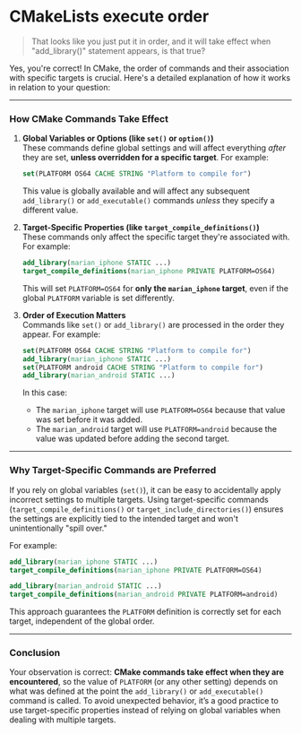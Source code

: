 # CMakeLists execute order

> That looks like you just put it in order, and it will take effect when "add_library()" statement appears, is that true?

Yes, you're correct! In CMake, the order of commands and their association with specific targets is crucial. Here's a detailed explanation of how it works in relation to your question:

---

### **How CMake Commands Take Effect**

1. **Global Variables or Options (like `set()` or `option()`)**  
   These commands define global settings and will affect everything *after* they are set, **unless overridden for a specific target**. For example:  

   ```cmake
   set(PLATFORM OS64 CACHE STRING "Platform to compile for")
   ```

   This value is globally available and will affect any subsequent `add_library()` or `add_executable()` commands *unless* they specify a different value.

2. **Target-Specific Properties (like `target_compile_definitions()`)**  
   These commands only affect the specific target they're associated with. For example:

   ```cmake
   add_library(marian_iphone STATIC ...)
   target_compile_definitions(marian_iphone PRIVATE PLATFORM=OS64)
   ```

   This will set `PLATFORM=OS64` for **only the `marian_iphone` target**, even if the global `PLATFORM` variable is set differently.

3. **Order of Execution Matters**  
   Commands like `set()` or `add_library()` are processed in the order they appear. For example:

   ```cmake
   set(PLATFORM OS64 CACHE STRING "Platform to compile for")
   add_library(marian_iphone STATIC ...)
   set(PLATFORM android CACHE STRING "Platform to compile for")
   add_library(marian_android STATIC ...)
   ```

   In this case:
   - The `marian_iphone` target will use `PLATFORM=OS64` because that value was set before it was added.
   - The `marian_android` target will use `PLATFORM=android` because the value was updated before adding the second target.

---

### **Why Target-Specific Commands are Preferred**
If you rely on global variables (`set()`), it can be easy to accidentally apply incorrect settings to multiple targets. Using target-specific commands (`target_compile_definitions()` or `target_include_directories()`) ensures the settings are explicitly tied to the intended target and won't unintentionally "spill over."

For example:
```cmake
add_library(marian_iphone STATIC ...)
target_compile_definitions(marian_iphone PRIVATE PLATFORM=OS64)

add_library(marian_android STATIC ...)
target_compile_definitions(marian_android PRIVATE PLATFORM=android)
```

This approach guarantees the `PLATFORM` definition is correctly set for each target, independent of the global order.

---

### **Conclusion**
Your observation is correct: **CMake commands take effect when they are encountered**, so the value of `PLATFORM` (or any other setting) depends on what was defined at the point the `add_library()` or `add_executable()` command is called. To avoid unexpected behavior, it’s a good practice to use target-specific properties instead of relying on global variables when dealing with multiple targets.
